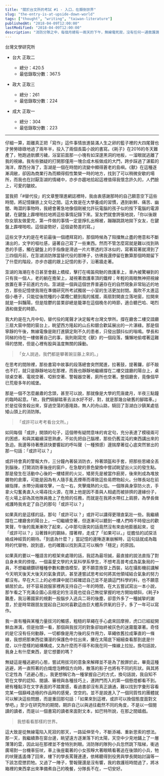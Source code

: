```yaml
---
title: "關於台文所的考試 #1 - 入口，在顛倒世界"
slug: "the-entry-is-at-upside-down-world"
tags: ["thought", "writing", "taiwan-literature"]
publishedAt: "2018-04-09T12:00:00"
lastModified: "2018-04-09T12:00:00"
description: "消防分隊之中，每個月總有一兩天的下午，無線電死寂，沒有任何一通救護請求，在那一天我想到，或許可以考考看台文所"
---
```


台灣文學研究所

- 台大 正取二
  - 總分：420.5
  - 最低錄取分數：367.5

- 政大 正取三
  - 總分：261
  - 最低錄取分數：224

- 成大 正取一
  - 總分：304
  - 最低錄取分數：223

--- 

仔細一算，距離真正把「寫作」這件事情放進裝滿人生之卵的籃子裡的大四尾聲也才勞勞碌碌地過了兩年半，投入了兩個長篇小說的書寫。《耗子》在2016的冬天難產了，牠跑過骯髒污穢，浴室前面那一小塊有如深邃黑洞的地板，一溜眼就逃離了我的視線。我有些猶疑的打開那僅用一塊合成木板做成的大門，跨步踩過了湛藍的海洋，摩西分海了，澎湖是一個在時間的流變中顯得蒼老的島嶼。《獸》在這種逐漸凋敝，卻因為商業行為而顯得假性繁榮一時的地方，找到了可以稍微安歇的場所，而我也在討厭澎湖的情緒中，亦步亦趨地拾起這裡值得我懷念許久的，人們臉上，可愛的皺紋。

當我把「#替代役」的文章整理進網誌裡時，我由衷感謝那時的自己願意空下這些時間，將記憶鑲嵌上文句之間。這大致是在大學養成的習慣，遇到新鮮、痛苦、幽闇、晦澀的事物時，我總會著急地像個剛被允許玩電腦的孩子似的按下電腦的電源鍵，在鍵盤上霹哩啪拉地將這些事情記錄下來。室友們就會誇張地說，「你以後跟你女朋友做愛完，第一件做的事情一定是掙扎出棉被，蹦蹦跳跳地拋下女友，在鍵盤上霹哩啪啦。這個姿勢好，這個姿勢差的寫。」

這些文字大約是在考前最後一個禮拜寫的，那個時候為了阻擋無止盡的倦意和不斷湧出的，文字的嘔吐感，逼著自己寫了一些東西。然而不管怎麼寫就是難以找到熟悉的手感，觸在鍵盤上的手指像是滑過一片片寒透的浮冰似的，寫著寫著就滑到了三四個月前，在澎湖消防隊當替代役的那陣子，彷彿我還停留在數算那個時期留下了什麼的階段，亦步亦趨的跟上記憶的影子，沿著牆走著。

澎湖的海潮在冬日甚至會翻上橋樑，擊打在鳴笛飛馳的救護車上，車內被驚嚇到的只有我一個人，老的躺在擔架上，凝視著救護車頂的鐵桿；年輕的兩眼無神把視線放置在車子前進的方向。澎湖是一個與這個世界普遍存在的自然現象非常貼近的地方，那些記憶使我現在準備研究所考試獨居一小室的生活更加封閉。風吹不太進這個小巷子，只能從後院種的小葉欖仁聽到風的搖擺，兩扇對開直立落地窗，拉開來就是一斜豔陽，但是陰鬱的苗栗卻總是籠罩在這個晚冬的時節，適合聽巴哈、喝烈酒和做愛的時節。

我大約是在九月中旬，替代役的尾聲才決定報考台灣文學所。撐在廳舍二樓交誼廳三扇大窗中間的窗台上，眺望西方隆起的山丘和銀合歡延展出的一片湛綠。那是個寧靜的午後，無線電像是剛打進鎮定劑不久的患者，只發出顫抖似的嗡鳴。學長和同梯的待在一樓做著自己的事，我則剛寫完《獸》的一個段落，慵懶地偷嚐著這難得的悠閒，但是心裡有股與溫度無關的躁動。

>「女人說過，我們都是攀著豌豆藤上來的。」

在思考的間隙裡，那些書寫中故事的段落總會突然闖進，拉著鼓，提著鑼，卻不敲也不打，就只是靜靜地站在那裡，而我也靜靜地繼續撐在二樓交誼廳的陽台上，桌球桌空著、電視空著、啞鈴空著、警報器空著，廁所也空著。整個廳舍，竟像個早已荒廢多年的城堡。

那是一個不怎麼嚴肅的念頭，甚至可以說，那就像是大學的荒唐歲月，半夜三點鐘的臨時起意。「欸，我們騎腳踏車去淡水好不好，對，就是那幾台破舊的腳踏車。」於是從宿舍殺出來，穿過空蕩的基隆路，無人的舟山路，騎回了澎湖白沙鎮某處低矮山頭上的消防隊。

>「或許可以考考看台文所。」

如同每個「或許」開頭的句子，這個帶有疑問意味的肯定句，充分表達了模稜兩可的困惑，和與其繼續深思熟慮，不如先把自己腦裡，那些仍舊混沌的東西講出來的急迫。我邊等待著應該快要響起的呼叫聲（一種預感）邊揣摩著從心底突然冒出的那一句話：「或許可以？」

或許待會真的警報大作，三分鐘內著裝消防衣，拎著頭盔和手套，把那些思緒全丟到腦後，打開消防車後座的窗戶，在急駛的景色變換中嘗試眺望出火災的發生點。那是發生在活動中心後的一樓矮房的火災，矮房先是被當作廚房，後來則成為堆放雜物的倉庫，可能是因為有人隨手亂丟煙蒂而導致這些易燃物起火。分隊長站在前線指揮，水帶分兩線攻擊，一左一右，夾擊熾熱的火焰。一個隊員身穿防火衣，手拿火勾奮勇直入火場尋找火源，在隊上他是因不善與人相處而被排擠的邊緣份子，在火場上卻為其他隊員擔上了危險的任務，而就是在我將水帶扛上肩膀，為學長做戒護時我肯定了自己的那句「或許可以？」

如果真的是這樣的話，那句「或許可以？」或許可以講得更理直氣壯一些。我繼續撐在二樓廳舍的陽台上，一切繼續空著，但逐漸可以聽到一樓人們時不時發出的歡笑聲，午後的風漸漸吹了起來，心中那句唐突的話竟然沒有來由地膨脹起來，從「或許可以？」沿著鋒利的鋼絲，撐著桿，走成了「如果可以，」從膽怯的試探活絡成神經質的期待。「到底為什麼？」當記憶的邊陲逐漸崩解時，這句話就成為臨時的代替物，說到底，也的確難以找到真正可以稱作「穩定」的原因。

如果真的要以一種語言的框架來處理的話，我認為最坦誠，最直接的說法直指了對自身未來的徬徨。一個喜愛文學的大氣科學系學生，不想考高普考成為氣象局的一員，不想繼續鑽研種種參數和數值模型，更不願意換穿上西裝，站在攝影機前講解今天明天後天大後天的氣象資訊，甚至連嘗試思考如何將其他領域結合氣象的努力都沒有。早在大三上的必修課中就已經確認自己並不是讀這門科學的料，也不願意蝸居於此。好不容易說服家裡再支持自己一年的時間，在大五嘗試寫出一本小說，那乍看之下充滿企圖心且穩定的生活竟也從自己無從掌握的地方開始傾斜，《耗子》難產，我沿著國家的規劃一股腦步入逃兵二哥的後塵，卻意外多了一種誠摯的謝意，於是時常跟朋友提起自己如何喜歡這由巨大體系供氧的日子，多了一年可以寫作。

我一直有種與某種力量拔河的觸感，粗糙的草繩在手心處來回摩擦，虎口已經綻開鮮血淋漓，但是抬頭一看，那個與我拔河的對象卻始終被灰色的迷霧籠罩著。奇怪的是它沒有任何動靜，一切都像是用力後的反作用力，草繩依舊拉成筆直的一條線，我想把那東西從瀰漫的保護色中拉出來，攤在太陽底下細細查看那到底是什麼，以什麼樣的結構構成，又為什麼而不得不和我在同一條線上拉扯。換句話說，我身上有什麼東西，是它想要的嗎？

無疑這是種逃避的心態，嘗試用拔河的意象來解釋並不是為了脫罪於此，畢竟這種逃避，將一直照著的白熾燈泡轉個方向時，散落的影子也將有不同的形狀。與其將它定性為「逃避心態」，我更想稱它為一種掌握自己的方式，換句話說，我自知不管在文學的認知、閱讀、審視與各種技巧上，連跨門而入的第一個懸燈都看不到。總有種黏浮在文字表面的不踏實感，看過書卻沒有真正讀通，難以找到字彙形容看完某一個巔峰造極的作品時的感覺，空空的。並不是說進入了一個同質性的團體就可以解決這些問題，而是重回那句話：「如果來到這裡，或許可以換個態度面對文學吧。」至少在研究所的期間，期許自己以與過往截然不同的角度，不是以一個閱讀的讀者，而是以一個書寫的讀者來面對文本，如巴特所說，在那之間嬉戲。

> 我想看看那樣的世界。

這大致是從無線電陷入死寂的那天，一路延伸至今，不斷添補、重新思索的想法。那一天，我繼續靠在窗台邊，眺望遠方逐漸落下的太陽，天空中少見地鋪上了一層薄薄的雲，因此站在那裡並不會特別刺眼。消防隊的隊狗小兵忽然跳下階梯，衝過廣場對一台機車狂吠，車上後座載著的小女孩睜大著眼睛看著追在後頭的小兵，牠的吠聲遙遙傳了回來，樓下的學長罵聲連連，依稀聽得到役男與學長開始討論等一下該怎麼懲罰牠。又過了一陣子，警報聲還是沒有響，我的救護班時間過了，將冰箱裡的東西拿出來準備煮自己的晚餐，分隊長不在，一切安好。


